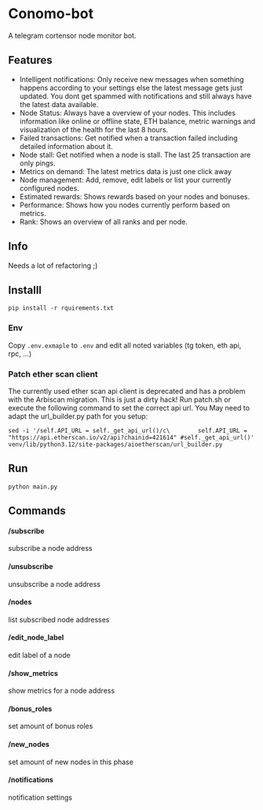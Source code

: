 # Conomo-bot
A telegram cortensor node monitor bot.

## Features
* Intelligent notifications: Only receive new messages when something happens according to your settings else the latest message gets just updated. You dont get spammed with notifications and still always have the latest data available.
* Node Status: Always have a overview of your nodes. This includes information like online or offline state, ETH balance, metric warnings and visualization of the health for the last 8 hours.
* Failed transactions: Get notified when a transaction failed including detailed information about it.
* Node stall: Get notified when a node is stall. The last 25 transaction are only pings.
* Metrics on demand: The latest metrics data is just one click away
* Node management: Add, remove, edit labels or list your currently configured nodes.
* Estimated rewards: Shows rewards based on your nodes and bonuses.
* Performance: Shows how you nodes currently perform based on metrics.
* Rank: Shows an overview of all ranks and per node.


## Info
Needs a lot of refactoring ;)

## Installl
```
pip install -r rquirements.txt
```

### Env
Copy ```.env.exmaple``` to ```.env``` and edit all noted variables (tg token, eth api, rpc, ...)

### Patch ether scan client
The currently used ether scan api client is deprecated and has a problem with the Arbiscan migration. This is just a dirty hack! 
Run patch.sh or execute the following command to set the correct api url. You May need to adapt the url_builder.py path for you setup:
```
sed -i '/self.API_URL = self._get_api_url()/c\        self.API_URL = "https://api.etherscan.io/v2/api?chainid=421614" #self._get_api_url()' venv/lib/python3.12/site-packages/aioetherscan/url_builder.py
```

## Run
```
python main.py
```

## Commands
#### /subscribe 
subscribe a node address
#### /unsubscribe 
unsubscribe a node address
#### /nodes
list subscribed node addresses
#### /edit_node_label
edit label of a node
#### /show_metrics 
show metrics for a node address
#### /bonus_roles
set amount of bonus roles
#### /new_nodes
set amount of new nodes in this phase
#### /notifications
notification settings